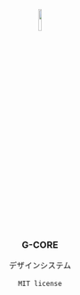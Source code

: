 <div align="center">
  <img src="https://user-images.githubusercontent.com/88177671/194735642-6b837589-5598-414d-9888-e8d9a32466e1.svg" width="10%">
  <h3>G-CORE</h3>
  デザインシステム<br><br>
  <code>MIT license</code>
</div>

